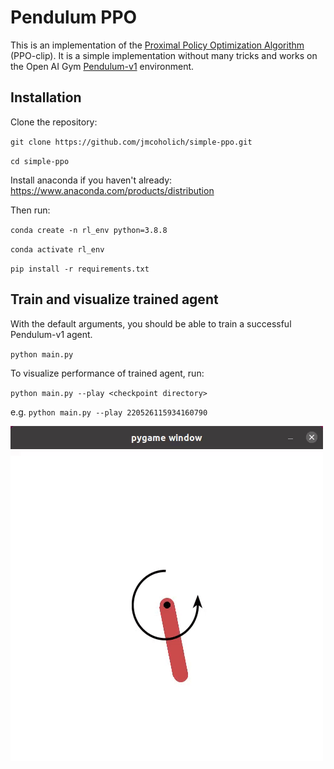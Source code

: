 # Pendulum PPO

This is an implementation of the [Proximal Policy Optimization Algorithm](https://arxiv.org/abs/1707.06347) (PPO-clip). It is a simple implementation without many tricks and works on the Open AI Gym [Pendulum-v1](https://www.gymlibrary.ml/environments/classic_control/pendulum/) environment.


## Installation
Clone the repository:

`git clone https://github.com/jmcoholich/simple-ppo.git`

`cd simple-ppo`

Install anaconda if you haven't already: https://www.anaconda.com/products/distribution

Then run:

`conda create -n rl_env python=3.8.8`

`conda activate rl_env`

`pip install -r requirements.txt`

## Train and visualize trained agent

With the default arguments, you should be able to train a successful Pendulum-v1 agent.

`python main.py`

To visualize performance of trained agent, run:

`python main.py --play <checkpoint directory>`

e.g. `python main.py --play 220526115934160790`

![picture](pendulum_demo.gif)

